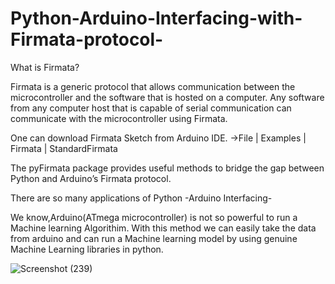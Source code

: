 # Python-Arduino-Interfacing-with-Firmata-protocol-

What is Firmata?

Firmata is a generic protocol that allows communication between the microcontroller and
the software that is hosted on a computer. Any software from any computer host that is
capable of serial communication can communicate with the microcontroller using Firmata.



One can download Firmata Sketch from Arduino IDE.
->File | Examples | Firmata | StandardFirmata 





The pyFirmata package provides useful methods to bridge the gap between Python and
Arduino’s Firmata protocol.

There are so many applications of Python -Arduino Interfacing-

We know,Arduino(ATmega microcontroller) is not so powerful to run a Machine learning Algorithim.
  With this method we can easily take the data from arduino and can run a Machine learning model
  by using genuine Machine Learning libraries in python.


![Screenshot (239)](https://user-images.githubusercontent.com/81832778/124596482-f35b6c80-de7f-11eb-84f1-d05f7a994f33.png)
